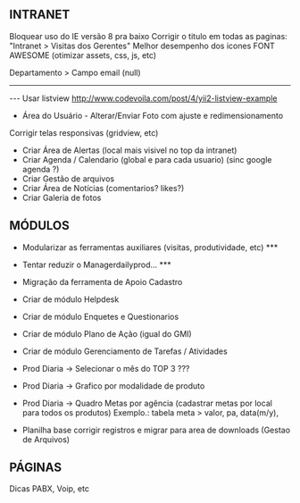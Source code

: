 INTRANET
--------------------
Bloquear uso do IE versão 8 pra baixo
Corrigir o titulo em todas as paginas: "Intranet > Visitas dos Gerentes"
Melhor desempenho dos icones FONT AWESOME (otimizar assets, css, js, etc)

Departamento > Campo email (null)

*********************
--- Usar listview http://www.codevoila.com/post/4/yii2-listview-example

- Área do Usuário - Alterar/Enviar Foto com ajuste e redimensionamento

Corrigir telas responsivas (gridview, etc)

- Criar Área de Alertas (local mais visivel no top da intranet)
- Criar Agenda / Calendario (global e para cada usuario) (sinc google agenda ?)
- Criar Gestão de arquivos
- Criar Área de Notícias (comentarios? likes?)
- Criar Galeria de fotos

MÓDULOS
--------------------
- Modularizar as ferramentas auxiliares (visitas, produtividade, etc) ***
- Tentar reduzir o Managerdailyprod... ***

- Migração da ferramenta de Apoio Cadastro

- Criar de módulo Helpdesk
- Criar de módulo Enquetes e Questionarios
- Criar de módulo Plano de Ação (igual do GMI) 
- Criar de módulo Gerenciamento de Tarefas / Atividades

- Prod Diaria -> Selecionar o mês do TOP 3 ???
- Prod Diaria -> Grafico por modalidade de produto
- Prod Diaria -> Quadro Metas por agência (cadastrar metas por local para todos os produtos)
  Exemplo.: tabela meta > valor, pa, data(m/y), 

- Planilha base corrigir registros e migrar para area de downloads (Gestao de Arquivos)

PÁGINAS 
--------------------
Dicas PABX, Voip, etc